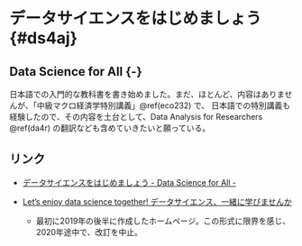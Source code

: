 # データサイエンスをはじめましょう {#ds4aj}
## Data Science for All {-}

日本語での入門的な教科書を書き始めました。まだ、ほとんど、内容はありませんが、「中級マクロ経済学特別講義」\@ref(eco232) で、 日本語での特別講義も経験したので、その内容を土台として、Data Analysis for Researchers \@ref(da4r) の翻訳なども含めていきたいと願っている。

## リンク

* [データサイエンスをはじめましょう - Data Science for All -](https://icu-hsuzuki.github.io/ds4aj/index.html)

* [Let’s enjoy data science together! データサイエンス、一緒に学びませんか](https://foods4all.github.io/)
  - 最初に2019年の後半に作成したホームページ。この形式に限界を感じ、2020年途中で、改訂を中止。
